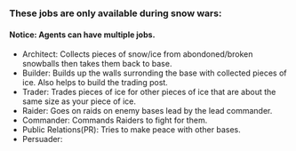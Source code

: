 ### These jobs are only available during snow wars:
#### Notice: Agents can have multiple jobs.

- Architect: Collects pieces of snow/ice from abondoned/broken snowballs then takes them back to base.
- Builder: Builds up the walls surronding the base with collected pieces of ice. Also helps to build the trading post.
- Trader: Trades pieces of ice for other pieces of ice that are about the same size as your piece of ice.
- Raider: Goes on raids on enemy bases lead by the lead commander.
- Commander: Commands Raiders to fight for them.
- Public Relations(PR): Tries to make peace with other bases.
- Persuader:

